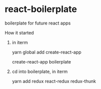 # react-boilerplate
boilerplate for future react apps

How it started

1. in iterm 
      
      yarn global add create-react-app 
      
      create-react-app boilerplate
    
2. cd into boilerplate, in iterm 

      yarn add redux react-redux redux-thunk
      

    
